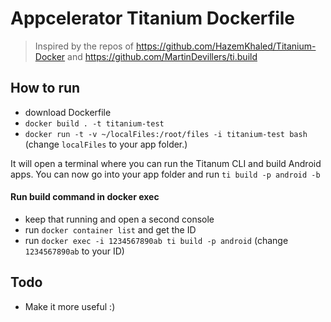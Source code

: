 # Appcelerator Titanium Dockerfile

> Inspired by the repos of https://github.com/HazemKhaled/Titanium-Docker and https://github.com/MartinDevillers/ti.build

## How to run

* download Dockerfile
* `docker build . -t titanium-test`
* `docker run -t -v ~/localFiles:/root/files -i titanium-test bash` (change `localFiles` to your app folder.)

It will open a terminal where you can run the Titanum CLI and build Android apps. You can now go into your app folder and run `ti build -p android -b`

#### Run build command in docker exec
* keep that running and open a second console
* run `docker container list` and get the ID
* run `docker exec -i 1234567890ab ti build -p android` (change `1234567890ab` to your ID)




## Todo

* Make it more useful :)
